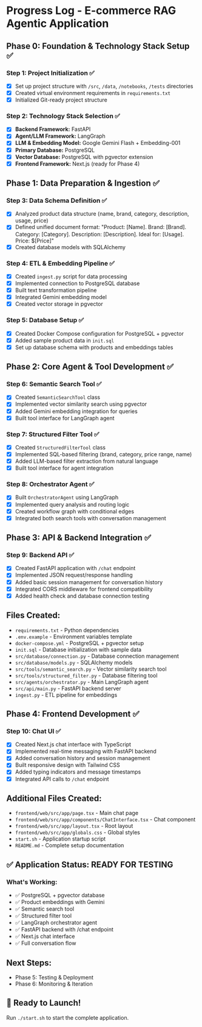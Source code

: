 # Progress Log - E-commerce RAG Agentic Application

## Phase 0: Foundation & Technology Stack Setup ✅

### Step 1: Project Initialization ✅
- [x] Set up project structure with `/src`, `/data`, `/notebooks`, `/tests` directories
- [x] Created virtual environment requirements in `requirements.txt`
- [x] Initialized Git-ready project structure

### Step 2: Technology Stack Selection ✅
- [x] **Backend Framework:** FastAPI
- [x] **Agent/LLM Framework:** LangGraph
- [x] **LLM & Embedding Model:** Google Gemini Flash + Embedding-001
- [x] **Primary Database:** PostgreSQL
- [x] **Vector Database:** PostgreSQL with pgvector extension
- [x] **Frontend Framework:** Next.js (ready for Phase 4)

## Phase 1: Data Preparation & Ingestion ✅

### Step 3: Data Schema Definition ✅
- [x] Analyzed product data structure (name, brand, category, description, usage, price)
- [x] Defined unified document format: "Product: [Name]. Brand: [Brand]. Category: [Category]. Description: [Description]. Ideal for: [Usage]. Price: $[Price]"
- [x] Created database models with SQLAlchemy

### Step 4: ETL & Embedding Pipeline ✅
- [x] Created `ingest.py` script for data processing
- [x] Implemented connection to PostgreSQL database
- [x] Built text transformation pipeline
- [x] Integrated Gemini embedding model
- [x] Created vector storage in pgvector

### Step 5: Database Setup ✅
- [x] Created Docker Compose configuration for PostgreSQL + pgvector
- [x] Added sample product data in `init.sql`
- [x] Set up database schema with products and embeddings tables

## Phase 2: Core Agent & Tool Development ✅

### Step 6: Semantic Search Tool ✅
- [x] Created `SemanticSearchTool` class
- [x] Implemented vector similarity search using pgvector
- [x] Added Gemini embedding integration for queries
- [x] Built tool interface for LangGraph agent

### Step 7: Structured Filter Tool ✅
- [x] Created `StructuredFilterTool` class
- [x] Implemented SQL-based filtering (brand, category, price range, name)
- [x] Added LLM-based filter extraction from natural language
- [x] Built tool interface for agent integration

### Step 8: Orchestrator Agent ✅
- [x] Built `OrchestratorAgent` using LangGraph
- [x] Implemented query analysis and routing logic
- [x] Created workflow graph with conditional edges
- [x] Integrated both search tools with conversation management

## Phase 3: API & Backend Integration ✅

### Step 9: Backend API ✅
- [x] Created FastAPI application with `/chat` endpoint
- [x] Implemented JSON request/response handling
- [x] Added basic session management for conversation history
- [x] Integrated CORS middleware for frontend compatibility
- [x] Added health check and database connection testing

## Files Created:
- `requirements.txt` - Python dependencies
- `.env.example` - Environment variables template
- `docker-compose.yml` - PostgreSQL + pgvector setup
- `init.sql` - Database initialization with sample data
- `src/database/connection.py` - Database connection management
- `src/database/models.py` - SQLAlchemy models
- `src/tools/semantic_search.py` - Vector similarity search tool
- `src/tools/structured_filter.py` - Database filtering tool
- `src/agents/orchestrator.py` - Main LangGraph agent
- `src/api/main.py` - FastAPI backend server
- `ingest.py` - ETL pipeline for embeddings

## Phase 4: Frontend Development ✅

### Step 10: Chat UI ✅
- [x] Created Next.js chat interface with TypeScript
- [x] Implemented real-time messaging with FastAPI backend
- [x] Added conversation history and session management
- [x] Built responsive design with Tailwind CSS
- [x] Added typing indicators and message timestamps
- [x] Integrated API calls to `/chat` endpoint

## Additional Files Created:
- `frontend/web/src/app/page.tsx` - Main chat page
- `frontend/web/src/app/components/ChatInterface.tsx` - Chat component
- `frontend/web/src/app/layout.tsx` - Root layout
- `frontend/web/src/app/globals.css` - Global styles
- `start.sh` - Application startup script
- `README.md` - Complete setup documentation

## ✅ Application Status: READY FOR TESTING

### What's Working:
- ✅ PostgreSQL + pgvector database
- ✅ Product embeddings with Gemini
- ✅ Semantic search tool
- ✅ Structured filter tool
- ✅ LangGraph orchestrator agent
- ✅ FastAPI backend with /chat endpoint
- ✅ Next.js chat interface
- ✅ Full conversation flow

## Next Steps:
- Phase 5: Testing & Deployment
- Phase 6: Monitoring & Iteration

## 🚀 Ready to Launch!
Run `./start.sh` to start the complete application.